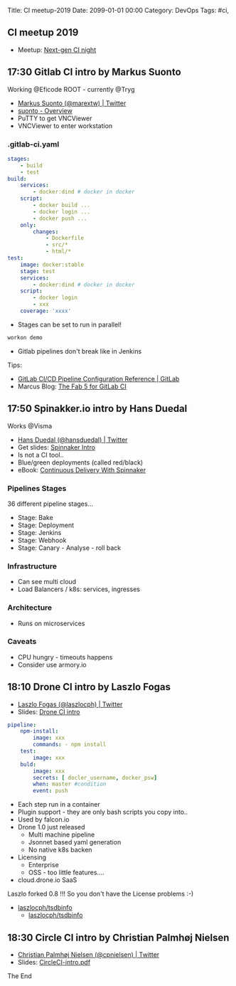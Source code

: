 Title:  CI meetup-2019
Date: 2099-01-01 00:00
Category: DevOps
Tags: #ci, 

## CI meetup 2019

* Meetup: [Next-gen CI night](https://www.meetup.com/Cloud-Native-Copenhagen/events/258922126/)

## 17:30 Gitlab CI intro by Markus Suonto

Working @Eficode ROOT - currently @Tryg

* [Markus Suonto (@marextw) | Twitter](https://twitter.com/marextw)
* [suonto - Overview](https://github.com/suonto)
* PuTTY to get VNCViewer
* VNCViewer to enter workstation

### .gitlab-ci.yaml

```yaml
stages:
    - build
    - test
build:
    services:
        - docker:dind # docker in docker 
    script:
        - docker build ...
        - docker login ...
        - docker push ...
    only:
        changes:
            - Dockerfile
            - src/*
            - html/*
test:
    image: docker:stable
    stage: test
    services:
        - docker:dind # docker in docker 
    script:
        - docker login
        - xxx
    coverage: 'xxxx'
```

* Stages can be set to run in parallel!

```bash
workon demo
```

* Gitlab pipelines don't break like in Jenkins

Tips:

* [GitLab CI/CD Pipeline Configuration Reference | GitLab](https://docs.gitlab.com/ee/ci/yaml/#onlychangesexceptchanges)
* Marcus Blog: [The Fab 5 for GitLab CI](https://www.eficode.com/blog/gitlab-ci)

## 17:50 Spinakker.io intro by Hans Duedal

Works @Visma

* [Hans Duedal (@hansduedal) | Twitter](https://twitter.com/hansduedal)
* Get slides: [Spinnaker Intro](https://docs.google.com/presentation/d/165NTYXDW2cfdw8E5HGz_Y2jkRy9zPogSlE3Srb7M9cM/edit)
* Is not a CI tool..
* Blue/green deployments (called red/black)
* eBook: [Continuous Delivery With Spinnaker](https://www.spinnaker.io/publications/ebook/)

### Pipelines Stages

36 different pipeline stages...

* Stage: Bake
* Stage: Deployment
* Stage: Jenkins
* Stage: Webhook
* Stage: Canary - Analyse - roll back

### Infrastructure

* Can see multi cloud
* Load Balancers / k8s: services, ingresses

### Architecture

* Runs on microservices

### Caveats

* CPU hungry - timeouts happens
* Consider use armory.io

## 18:10 Drone CI intro by Laszlo Fogas

* [Laszlo Fogas (@laszlocph) | Twitter](https://twitter.com/laszlocph)
* Slides: [Drone CI intro](https://docs.google.com/presentation/d/12cZ0B9axdQ-EWs4SJMC28-MB2bOHhRV0rErx863sLiE/edit#slide=id.p)

```yaml
pipeline:
    npm-install:
        image: xxx
        commands: - npm install
    test:
        image: xxx
    buld:
        image: xxx
        secrets: [ docler_username, docker_psw]
        when: master #condition
        event: push

```

* Each step run in a container
* Plugin support - they are only bash scripts you copy into..
* Used by falcon.io
* Drone 1.0 just released
    * Multi machine pipeline
    * Jsonnet based yaml generation
    * No native k8s backen
* Licensing
    * Enterprise
    * OSS - too little features....
* cloud.drone.io SaaS

Laszlo forked 0.8 !!! So you don't have the License problems :-)

* [laszlocph/tsdbinfo](https://github.com/laszlocph/tsdbinfo)
    * [laszlocph/tsdbinfo](https://github.com/laszlocph/tsdbinfo/blob/master/.drone.yml)

## 18:30 Circle CI intro by Christian Palmhøj Nielsen

* [Christian Palmhøj Nielsen (@cpnielsen) | Twitter](https://twitter.com/cpnielsen)
* Slides: [CircleCI-intro.pdf](https://drive.google.com/file/d/1yK08uE7o9pW6B6MMnOnLpxve1RJv9-SZ/view)

The End
